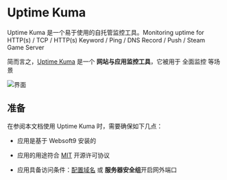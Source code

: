 # Uptime Kuma

Uptime Kuma 是一个易于使用的自托管监控工具。Monitoring uptime for HTTP(s) / TCP / HTTP(s) Keyword / Ping / DNS Record / Push / Steam Game Server

简而言之，[Uptime Kuma](https://github.com/louislam/uptime-kuma) 是一个 **网站与应用监控工具**，它被用于 全面监控  等场景


![界面](https://libs.websoft9.com/Websoft9/DocsPicture/zh/uptimekuma/uptimekuma-gui-websoft9.jpg)


## 准备

在参阅本文档使用 Uptime Kuma 时，需要确保如下几点：

- 应用是基于 Websoft9 安装的

- 应用的用途符合 [MIT](https://opensource.org/licenses/MIT) 开源许可协议

- 应用具备访问条件：[配置域名](./guide/appsetdomain) 或 **服务器安全组**开启网外端口